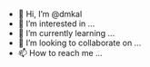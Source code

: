 - 👋 Hi, I’m @dmkal
- 👀 I’m interested in ...
- 🌱 I’m currently learning ...
- 💞️ I’m looking to collaborate on ...
- 📫 How to reach me ...

<!---
dmkal/dmkal is a ✨ special ✨ repository because its `README.md` (this file) appears on your GitHub profile.
You can click the Preview link to take a look at your changes.
--->
